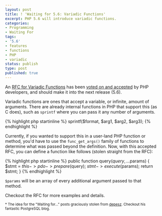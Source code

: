 ```yaml
---
layout: post
title: ! 'Waiting for 5.6: Variadic Functions'
excerpt: PHP 5.6 will introduce variadic functions.
categories:
- Programming
- Waiting For
tags:
- '5.6'
- features
- functions
- PHP
- variadic
status: publish
type: post
published: true
---
```

An [RFC for Variadic Functions](https://wiki.php.net/rfc/variadics) has been
[voted on and accepted](https://wiki.php.net/rfc/variadics#vote) by PHP developers, and should make it into the next
release (5.6).

Variadic functions are ones that accept a variable, or infinite, amount of arguments. There are already internal
functions in PHP that support this (as C does), such as `sprintf` where you can pass it any number of
arguments.

{% highlight php startinline %}
sprintf($format, $arg1, $arg2, $arg3);
{% endhighlight %}

Currently, if you wanted to support this in a user-land PHP function or method, you'd have to use the `func_get_args()`
family of functions to determine what was passed beyond the definition. Now, with this accepted RFC, you can define a
function like follows (stolen straight from the RFC):

{% highlight php startinline %}
public function query($query, ...$params) {
    $stmt = $this->pdo->prepare($query);
    $stmt->execute($params);
    return $stmt;
}
{% endhighlight %}

`$params` will be an array of every additional argument passed to that method.

Checkout the RFC for more examples and details.

<small>* The idea for the "Waiting for..." posts graciously stolen from [depesz](http://www.depesz.com).
Checkout his fantastic PostgreSQL blog.</small>
